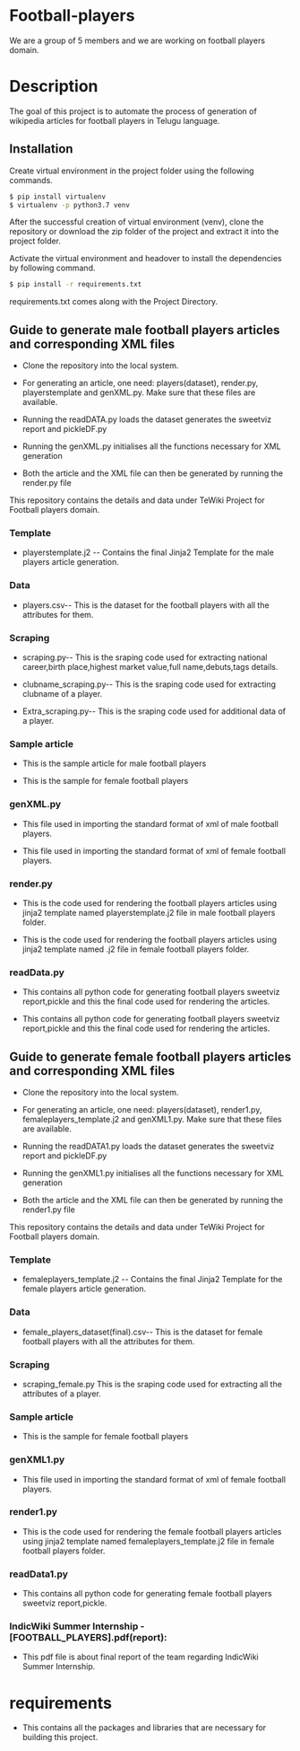 # Football-players
We are a group of 5 members and we are working on football players domain.
# Description
The goal of this project is to automate the process of generation of wikipedia articles for football players in Telugu language.
## Installation

Create virtual environment in the project folder using the following commands.

```bash
$ pip install virtualenv
$ virtualenv -p python3.7 venv
```
After the successful creation of virtual environment (venv), clone the repository or download the zip folder of the project and extract it into the project folder.

Activate the virtual environment and headover to install the dependencies by following command.
```bash
$ pip install -r requirements.txt
```
requirements.txt comes along with the Project Directory.
## Guide to generate male football players articles and corresponding XML files
* Clone the repository into the local system.

* For generating an article, one need: players(dataset), render.py, playerstemplate and genXML.py. Make sure that these files are available.

* Running the readDATA.py loads the dataset generates the sweetviz report and pickleDF.py

* Running the genXML.py initialises all the functions necessary for XML generation  

* Both the article and the XML file can then be generated by running the render.py file

This repository contains the details and data under TeWiki Project for Football players domain.
### Template 
* playerstemplate.j2 -- Contains the final Jinja2 Template for the male players article generation.

### Data
* players.csv-- This is the dataset for the football players with all the attributes for them.

### Scraping 

* scraping.py-- This is the sraping code used for extracting national career,birth place,highest market value,full name,debuts,tags details.

* clubname_scraping.py-- This is the sraping code used for extracting clubname of a player.

* Extra_scraping.py-- This is the sraping code used for additional data  of a player.

### Sample article 
* This is the sample article for male football players 

* This is the sample for female football players 
### genXML.py
  
* This file used in importing the standard format of xml of male football players.
 

* This file used in importing the standard format of xml of female football players.

### render.py

* This is the code used for rendering the football players articles using jinja2 template named playerstemplate.j2 file in male football players folder.

* This is the code used for rendering the football players articles using jinja2 template named .j2 file in female football players folder.

### readData.py
* This contains all python code for generating football players sweetviz report,pickle and this the final code used for rendering the articles.

* This contains all python code for generating football players sweetviz report,pickle and this the final code used for rendering the articles.

## Guide to generate female football players articles and corresponding XML files
* Clone the repository into the local system.

* For generating an article, one need: players(dataset), render1.py, femaleplayers_template.j2 and genXML1.py. Make sure that these files are available.

* Running the readDATA1.py loads the dataset generates the sweetviz report and pickleDF.py

* Running the genXML1.py initialises all the functions necessary for XML generation  

* Both the article and the XML file can then be generated by running the render1.py file

This repository contains the details and data under TeWiki Project for Football players domain.
### Template 
* femaleplayers_template.j2 -- Contains the final Jinja2 Template for the female players article generation.

### Data
* female_players_dataset(final).csv-- This is the dataset for female football players with all the attributes for them.
### Scraping 
* scraping_female.py This is the sraping code used for extracting all the attributes of a player.

### Sample article 
* This is the sample for female football players 
### genXML1.py
* This file used in importing the standard format of xml of female football players.

### render1.py
* This is the code used for rendering the female football players articles using jinja2 template named femaleplayers_template.j2 file in female football players folder.
### readData1.py 
* This contains all python code for generating female football players sweetviz report,pickle.
### IndicWiki Summer Internship - [FOOTBALL_PLAYERS].pdf(report):
* This pdf file is about final report of the team regarding IndicWiki Summer Internship.
# requirements 
* This contains all the packages and libraries that are necessary for building this project.

